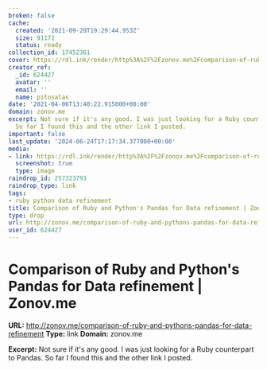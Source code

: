 ```yaml
---
broken: false
cache:
  created: '2021-09-20T19:29:44.953Z'
  size: 91172
  status: ready
collection_id: 17452361
cover: https://rdl.ink/render/http%3A%2F%2Fzonov.me%2Fcomparison-of-ruby-and-pythons-pandas-for-data-refinement
creator_ref:
  _id: 624427
  avatar: ''
  email: ''
  name: pitosalas
date: '2021-04-06T13:40:22.915000+00:00'
domain: zonov.me
excerpt: Not sure if it's any good. I was just looking for a Ruby counterpart to Pandas.
  So far I found this and the other link I posted.
important: false
last_update: '2024-06-24T17:17:34.377000+00:00'
media:
- link: https://rdl.ink/render/http%3A%2F%2Fzonov.me%2Fcomparison-of-ruby-and-pythons-pandas-for-data-refinement
  screenshot: true
  type: image
raindrop_id: 257323793
raindrop_type: link
tags:
- ruby python data refinement
title: Comparison of Ruby and Python's Pandas for Data refinement | Zonov.me
type: drop
url: http://zonov.me/comparison-of-ruby-and-pythons-pandas-for-data-refinement
user_id: 624427
---
```


# Comparison of Ruby and Python's Pandas for Data refinement | Zonov.me

**URL:** http://zonov.me/comparison-of-ruby-and-pythons-pandas-for-data-refinement
**Type:** link
**Domain:** zonov.me

**Excerpt:** Not sure if it's any good. I was just looking for a Ruby counterpart to Pandas. So far I found this and the other link I posted.
